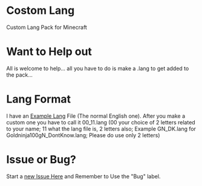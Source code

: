 # Costom Lang
Custom Lang Pack for Minecraft

# Want to Help out
All is welcome to help... all you have to do is make a .lang to get added to the pack...

# Lang Format
I have an [Example Lang](https://github.com/Goldninja100gn/lang/blob/master/assets/minecraft/lang/Example.lang) File (The normal English one). After you make a custom one you have to call it 00_11.lang (00 your choice of 2 letters related to your name; 11 what the lang file is, 2 letters also; Example GN_DK.lang for Goldninja100gN_DontKnow.lang; Please do use only 2 letters)

# Issue or Bug?
Start a [new Issue Here](https://github.com/Goldninja100gn/lang/issues/new) and Remember to Use the "Bug" label.
